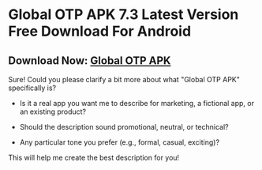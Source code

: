﻿#  Global OTP APK 7.3 Latest Version Free Download For Android
##  Download Now: [Global OTP APK](https://tinyurl.com/yh5hdx54)
Sure! Could you please clarify a bit more about what "Global OTP APK" specifically is?

-   Is it a real app you want me to describe for marketing, a fictional app, or an existing product?
    
-   Should the description sound promotional, neutral, or technical?
    
-   Any particular tone you prefer (e.g., formal, casual, exciting)?
    

This will help me create the best description for you!
